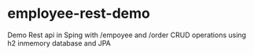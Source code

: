 # employee-rest-demo
Demo Rest api in Sping with /empoyee and /order CRUD operations using h2 inmemory database and JPA
